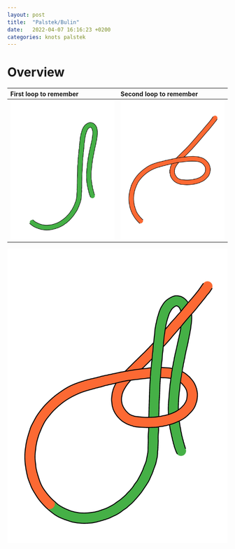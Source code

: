```yaml
---
layout: post
title:  "Palstek/Bulin"
date:   2022-04-07 16:16:23 +0200
categories: knots palstek
---
```


# Overview

| First loop to remember | Second loop to remember |
|:--|:--|
| ![image](./palstek_loop_1.jpg) | ![image](/assets/images/palstek_loop_2.jpg) |




![image](/assets/images/palstek_complete.jpg)

